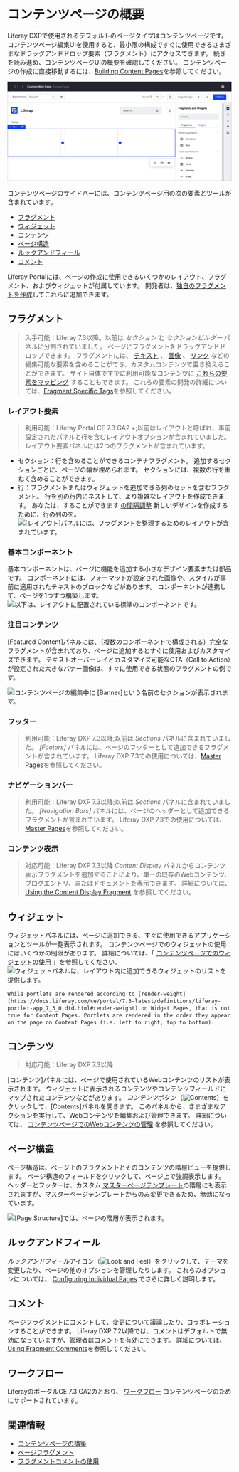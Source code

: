 # コンテンツページの概要

Liferay DXPで使用されるデフォルトのページタイプはコンテンツページです。 コンテンツページ編集UIを使用すると、最小限の構成ですぐに使用できるさまざまなドラッグアンドドロップ要素（フラグメント）にアクセスできます。 続きを読み進め、コンテンツページUIの概要を確認してください。 コンテンツページの作成に直接移動するには、[Building Content Pages](./building-content-pages.md)を参照してください。

![コンテンツページのサイドバーを使用して、ページに要素を追加します。](./content-pages-overview/images/14.png)

コンテンツページのサイドバーには、コンテンツページ用の次の要素とツールが含まれています。

  - [フラグメント](#fragments)
  - [ウィジェット](#widgets)
  - [コンテンツ](#contents)
  - [ページ構造](#page-structure)
  - [ルックアンドフィール](#look-and-feel)
  - [コメント](#comments)

Liferay Portalには、ページの作成に使用できるいくつかのレイアウト、フラグメント、およびウィジェットが付属しています。 開発者は、[独自のフラグメントを作成](../../displaying-content/using-fragments/using-page-fragments.md)してこれらに追加できます。

## フラグメント

<!-- ```note::
   Available in Liferay DXP 7.3+. This panel was previously divided between the *Sections* and *Section Builder* panels.
``` -->

> 入手可能：Liferay 7.3以降。以前は *セクション* と *セクションビルダー* パネルに分割されていました。
ページにフラグメントをドラッグアンドドロップできます。 フラグメントには、 [テキスト](./building-content-pages.md#editing-text) 、 [画像](./building-content-pages.md#editing-an-image) 、 [リンク](./building-content-pages.md#editing-a-hyperlink) などの編集可能な要素を含めることができ、カスタムコンテンツで置き換えることができます。 サイト自体ですでに利用可能なコンテンツに [これらの要素をマッピング](./building-content-pages.md#mapping-content) することもできます。 これらの要素の開発の詳細については、[Fragment Specific Tags](../../displaying-content/using-fragments/using-page-fragments.md)を参照してください。
### レイアウト要素

<!-- ```note::
  In Liferay Portal CE 7.3 GA2+ this panel is called Layout Elements. Previously this panel was called Layouts and contained layout options with preconfigured panels and rows.
``` -->

> 利用可能：Liferay Portal CE 7.3 GA2 +;以前はレイアウトと呼ばれ、事前設定されたパネルと行を含むレイアウトオプションが含まれていました。
レイアウト要素パネルには2つのフラグメントが含まれています。
- セクション：行を含めることができるコンテナフラグメント。 追加するセクションごとに、ページの幅が埋められます。 セクションには、複数の行を重ねて含めることができます。
- 行：フラグメントまたはウィジェットを追加できる列のセットを含むフラグメント。 行を別の行内にネストして、より複雑なレイアウトを作成できます。 あなたは、することができます [の間隔調整](./building-content-pages.md#configuring-a-row-s-columns) 新しいデザインを作成するために、行の列のを。
![ [レイアウト]パネルには、フラグメントを整理するためのレイアウトが含まれています。](content-pages-overview/images/16.png)
### 基本コンポーネント
基本コンポーネントは、ページに機能を追加する小さなデザイン要素または部品です。 コンポーネントには、フォーマットが設定された画像や、スタイルが事前に適用されたテキストのブロックなどがあります。 コンポーネントが連携して、ページを1つずつ構築します。
![以下は、レイアウトに配置されている標準のコンポーネントです。](./content-pages-overview/images/05.png)
### 注目コンテンツ
[Featured Content]パネルには、（複数のコンポーネントで構成される）完全なフラグメントが含まれており、ページに追加するとすぐに使用およびカスタマイズできます。 テキストオーバーレイとカスタマイズ可能なCTA（Call to Action）が設定された大きなバナー画像は、すぐに使用できる状態のフラグメントの例です。

<!-- An image with better text contrast would probably be a better example here - to help the image / text / CTA button stand out from one another more. -->

![コンテンツページの編集中に [Banner]という名前のセクションが表示されます。](./content-pages-overview/images/01.png)
### フッター

<!-- ```note::
   Available in Liferay DXP 7.3+. These Fragments were previously included in the *Sections* panel.
``` -->

> 利用可能：Liferay DXP 7.3以降;以前は *Sections* パネルに含まれていました。
*[Footers]* パネルには、ページのフッターとして追加できるフラグメントが含まれています。 Liferay DXP 7.3での使用については、[Master Pages](../defining-headers-and-footers/master-page-templates.md)を参照してください。
### ナビゲーションバー

<!-- ```note::
   Available in Liferay DXP 7.3+. These Fragments were previously included in the *Sections* panel.
``` -->

> 利用可能：Liferay DXP 7.3以降;以前は *Sections* パネルに含まれていました。
*[Navigation Bars]* パネルには、ページのヘッダーとして追加できるフラグメントが含まれています。 Liferay DXP 7.3での使用については、[Master Pages](../defining-headers-and-footers/master-page-templates.md)を参照してください。
### コンテンツ表示

<!-- ```note::
   Available in Liferay DXP 7.3+.
``` -->

> 対応可能：Liferay DXP 7.3以降
*Content Display* パネルからコンテンツ表示フラグメントを追加することにより、単一の既存のWebコンテンツ、ブログエントリ、またはドキュメントを表示できます。 詳細については、 [Using the Content Display Fragment](./README.md#using-fragments) を参照してください。
## ウィジェット
ウィジェットパネルには、ページに追加できる、すぐに使用できるアプリケーションとツールが一覧表示されます。 コンテンツページでのウィジェットの使用にはいくつかの制限があります。 詳細については、「 [コンテンツページでのウィジェットの使用](./using-widgets-on-a-content-page.md) 」を参照してください。
![ウィジェットパネルは、レイアウト内に追加できるウィジェットのリストを提供します。](./content-pages-overview/images/06.png)

```{note}
While portlets are rendered according to [render-weight](https://docs.liferay.com/ce/portal/7.3-latest/definitions/liferay-portlet-app_7_3_0.dtd.html#render-weight) on Widget Pages, that is not true for Content Pages. Portlets are rendered in the order they appear on the page on Content Pages (i.e. left to right, top to bottom).
```

## コンテンツ

<!-- ```note::
   Available in Liferay DXP 7.3+
``` -->

> 対応可能：Liferay DXP 7.3以降

[コンテンツ]パネルには、ページで使用されているWebコンテンツのリストが表示されます。 ウィジェットに表示されるコンテンツやコンテンツフィールドにマップされたコンテンツなどがあります。 *コンテンツ*ボタン（![Contents](../../../images/icon-contents.png)）をクリックして、[Contents]パネルを開きます。 このパネルから、さまざまなアクションを実行して、Webコンテンツを編集および管理できます。 詳細については、 [コンテンツページでのWebコンテンツの管理](./managing-web-content-on-content-pages.md) を参照してください。

## ページ構造

ページ構造は、ページ上のフラグメントとそのコンテンツの階層ビューを提供します。 ページ構造のフィールドをクリックして、ページ上で強調表示します。 ヘッダーとフッターは、カスタム [マスターページテンプレート](../defining-headers-and-footers/master-page-templates.md)の階層にも表示されますが、マスターページテンプレートからのみ変更できるため、無効になっています。

![ [Page Structure]では、ページの階層が表示されます。](./content-pages-overview/images/08.png)

## ルックアンドフィール

*ルックアンドフィール*アイコン（![Look and Feel](../../../images/icon-look-and-feel.png)）をクリックして、テーマを変更したり、ページの他のオプションを管理したりします。 これらのオプションについては、 [Configuring Individual Pages](../page-settings/configuring-individual-pages.md#look-and-feel) でさらに詳しく説明します。

## コメント

ページフラグメントにコメントして、変更について議論したり、コラボレーションすることができます。 Liferay DXP 7.2以降では、コメントはデフォルトで無効になっていますが、管理者はコメントを有効にできます。 詳細については、[Using Fragment Comments](./using-fragment-comments.md)を参照してください。

## ワークフロー

LiferayのポータルCE 7.3 GA2のとおり、 [ワークフロー](./building-content-pages.md) コンテンツページのためにサポートされています。

## 関連情報

  - [コンテンツページの構築](./building-content-pages.md)
  - [ページフラグメント](../../displaying-content/using-fragments/using-page-fragments.md)
  - [フラグメントコメントの使用](./using-fragment-comments.md)
